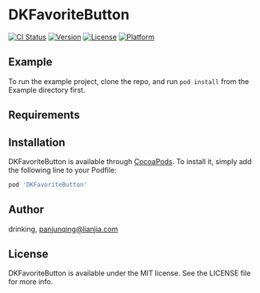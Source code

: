 # DKFavoriteButton

[![CI Status](https://img.shields.io/travis/drinking/DKFavoriteButton.svg?style=flat)](https://travis-ci.org/drinking/DKFavoriteButton)
[![Version](https://img.shields.io/cocoapods/v/DKFavoriteButton.svg?style=flat)](https://cocoapods.org/pods/DKFavoriteButton)
[![License](https://img.shields.io/cocoapods/l/DKFavoriteButton.svg?style=flat)](https://cocoapods.org/pods/DKFavoriteButton)
[![Platform](https://img.shields.io/cocoapods/p/DKFavoriteButton.svg?style=flat)](https://cocoapods.org/pods/DKFavoriteButton)

## Example

To run the example project, clone the repo, and run `pod install` from the Example directory first.

## Requirements

## Installation

DKFavoriteButton is available through [CocoaPods](https://cocoapods.org). To install
it, simply add the following line to your Podfile:

```ruby
pod 'DKFavoriteButton'
```

## Author

drinking, panjunqing@lianjia.com

## License

DKFavoriteButton is available under the MIT license. See the LICENSE file for more info.
